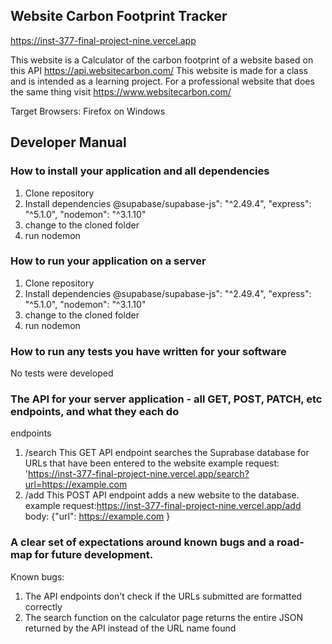 ## Website Carbon Footprint Tracker
https://inst-377-final-project-nine.vercel.app 

This website is a Calculator of the carbon footprint of a website based on this API https://api.websitecarbon.com/ This website is made for a class and is intended as a learning project. For a professional website that does the same thing visit https://www.websitecarbon.com/ 

Target Browsers: Firefox on Windows

## Developer Manual
### How to install your application and all dependencies
1. Clone repository 
2. Install dependencies 
    @supabase/supabase-js": "^2.49.4",
    "express": "^5.1.0",
    "nodemon": "^3.1.10"
3. change to the cloned folder
4. run nodemon
### How to run your application on a server
1. Clone repository 
2. Install dependencies 
    @supabase/supabase-js": "^2.49.4",
    "express": "^5.1.0",
    "nodemon": "^3.1.10"
3. change to the cloned folder
4. run nodemon
### How to run any tests you have written for your software
No tests were developed
### The API for your server application - all GET, POST, PATCH, etc endpoints, and what they each do
endpoints
1. /search
This GET API endpoint searches the Suprabase database for URLs that have been entered to the website
example request: 'https://inst-377-final-project-nine.vercel.app/search?url=https://example.com
2. /add
This POST API endpoint adds a new website to the database.
example request:https://inst-377-final-project-nine.vercel.app/add body: {"url": https://example.com }

### A clear set of expectations around known bugs and a road-map for future development.
Known bugs: 
1. The API endpoints don't check if the URLs submitted are formatted correctly
2. The search function on the calculator page returns the entire JSON returned by the API instead of the URL name found